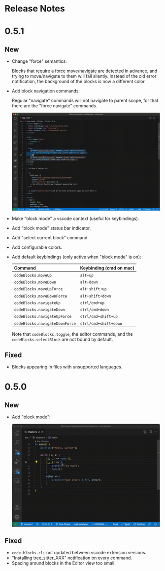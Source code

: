 # Release Notes

# 0.5.1

## New

- Change "force" semantics:

  Blocks that require a force move/navigate are detected in advance,
  and trying to move/navigate to them will fail silently. Instead of
  the old error notification, the background of the blocks is
  now a different color.

- Add block navigation commands:

  Regular "navigate" commands will not navigate to parent scope,
  for that there are the "force navigate" commands.

  ![block-mode-navigation-demo](./assets/block-mode/Code%20Blocks%20Demo%20-%20Block%20Mode%20-%20navigation%201.gif)

- Make "block mode" a vscode context (useful for keybindings).
- Add "block mode" status bar indicator.
- Add "select current block" command.
- Add configurable colors.
- Add default keybindings (only active when "block mode" is on):

  | Command                        | Keybinding (cmd on mac) |
  | ------------------------------ | ----------------------- |
  | `codeBlocks.moveUp`            | `alt+up`                |
  | `codeBlocks.moveDown`          | `alt+down`              |
  | `codeBlocks.moveUpForce`       | `alt+shift+up`          |
  | `codeBlocks.moveDownForce`     | `alt+shift+down`        |
  | `codeBlocks.navigateUp`        | `ctrl/cmd+up`           |
  | `codeBlocks.navigateDown`      | `ctrl/cmd+down`         |
  | `codeBlocks.navigateUpForce`   | `ctrl/cmd+shift+up`     |
  | `codeBlocks.navigateDownForce` | `ctrl/cmd+shift+down`   |

  Note that `codeBlocks.toggle`, the editor commands, and the
  `codeBlocks.selectBlock` are not bound by default.

## Fixed

- Blocks appearing in files with unsupported languages.

# 0.5.0

## New

- Add "block mode":

  ![block-mode-demo](./assets/block-mode/Code%20Blocks%20Demo%20-%20Block%20Mode%20-%20rust%201.gif)

## Fixed

- `code-blocks-cli` not updated between vscode extension versions.
- "Installing tree_sitter_XXX" notification on every command.
- Spacing around blocks in the Editor view too small.
